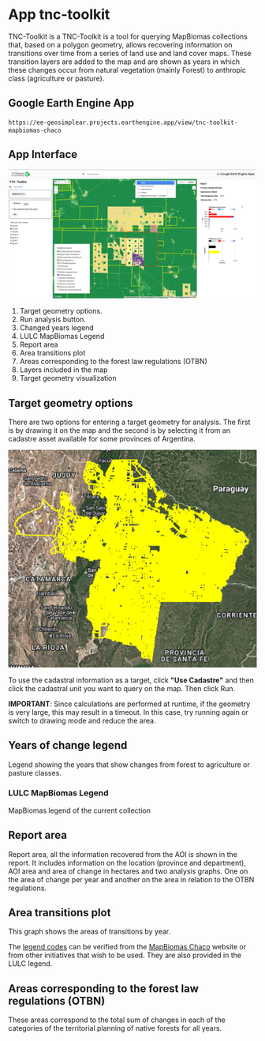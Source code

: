 # App tnc-toolkit

TNC-Toolkit is a TNC-Toolkit is a tool for querying MapBiomas collections that, based on a polygon geometry, allows recovering information on transitions over time from a series of land use and land cover maps. These transition layers are added to the map and are shown as years in which these changes occur from natural vegetation (mainly Forest) to anthropic class (agriculture or pasture).

## Google Earth Engine App

    https://ee-geosimplear.projects.earthengine.app/view/tnc-toolkit-mapbiomas-chaco

## App Interface

![toolkit-interfaz](images/interface-app.png)

 1. Target geometry options.
 2. Run analysis button.
 3. Changed years legend
 4. LULC MapBiomas Legend
 5. Report area
 6. Area transitions plot
 7. Areas corresponding to the forest law regulations (OTBN)
 8. Layers included in the map
 9. Target geometry visualization


## Target geometry options

There are two options for entering a target geometry for analysis. The first is by drawing it on the map and the second is by selecting it from an cadastre asset available for some provinces of Argentina.
	
![cadastre-extent](images/cadastre-cover.png)

To use the cadastral information as a target, click **"Use Cadastre"** and then click the cadastral unit you want to query on the map. Then click Run.

**IMPORTANT**: Since calculations are performed at runtime, if the geometry is very large, this may result in a timeout. In this case, try running again or switch to drawing mode and reduce the area.

## Years of change legend

Legend showing the years that show changes from forest to agriculture or pasture classes.

### LULC MapBiomas Legend

MapBiomas legend of the current collection

## Report area

Report area, all the information recovered from the AOI is shown in the report. It includes information on the location (province and department), AOI area and area of change in hectares and two analysis graphs. One on the area of change per year and another on the area in relation to the OTBN regulations.

## Area transitions plot

This graph shows the areas of transitions by year. 

The [legend codes](https://chaco.mapbiomas.org/legend-codes/) can be verified from the [MapBiomas Chaco](https://chaco.mapbiomas.org) website or from other initiatives that wish to be used. They are also provided in the LULC legend.

## Areas corresponding to the forest law regulations (OTBN)

These areas correspond to the total sum of changes in each of the categories of the territorial planning of native forests for all years.












 
